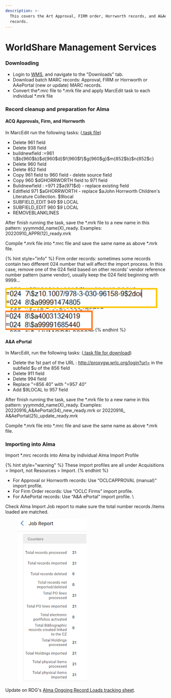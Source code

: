 ```yaml
---
description: >-
  This covers the Art Approval, FIRM order, Horrworth records, and A&AePortal
  records.
---
```


# WorldShare Management Services

### Downloading

* Login to [WMS](https://gw.share.worldcat.org/wms/cmnd/), and navigate to the "Downloads" tab.&#x20;
* Download batch MARC records: Approval, FIRM or Horrworth or AAePortal (new or update) MARC records.&#x20;
* Convert the\*.mrc file to \*.mrk file and apply MarcEdit task to each individual \*.mrk file

### Record cleanup and preparation for Alma

#### ACQ Approvals, Firm, and Horrworth

In MarcEdit run the following tasks: ([.task file](https://gwu0.sharepoint.com/:u:/s/20180727030128000/EYNZfQAwDMlOlDrJ6Ye0NmwBReYPwyx6ZhIpVcfa6ujQvA))

* Delete 961 field
* Delete 938 field
* buildnewfield :=961  \\\\$b{960$b}$d{960$d}$f{960$f}$g{960$g}$m{852$b}$n{852$c}
* Delete 960 field
* Delete 852 field
* Copy 961 field to 960 field - delete source field
* Copy 960 $dGHORRWORTH field to 971 field
* Bulidnewfield : =971 2$a{971$d} - replace existing field
* Editfield 971 $aGHORRWORTH - replace $aJohn Horrworth Children's Literature Collection. $9local
* SUBFIELD\_EDIT 949 $9 LOCAL
* SUBFIELD\_EDIT 960 $9 LOCAL
* REMOVEBLANKLINES

After finish running the task, save the \*.mrk file to a new name in this pattern: yyymmdd\_name(X)\_ready. Examples: 20220910\_APPR(12)\_ready.mrk

Compile \*.mrk file into \*.mrc file and save the same name as above \*.mrk file.

&#x20;

{% hint style="info" %}
Firm order records: sometimes some records contain two different 024 number that will affect the import process. In this case, remove one of the 024 field based on other records’ vendor reference number pattern (same vendor), usually keep the 024 field beginning with 9999…

<img src="../../../.gitbook/assets/0241.png" alt="" data-size="original"><img src="../../../.gitbook/assets/0242.png" alt="" data-size="original">
{% endhint %}

#### A\&A ePortal

In MarcEdit, run the following tasks: ([.task file for download](https://gwu0.sharepoint.com/:u:/s/20180727030128000/Eb6GOPqWJw1HroZAQZiqOJEBVvr1FrYlMyPuJxVfw0ZEPA))

* Delete the 1st part of the URL : http://proxygw.wrlc.org/login?url= in the subfield $u of the 856 field
* Delete 911 field
* Delete 994 field
* Replace "=856 40" with "=957 40"
* Add $9LOCAL to 957 field

After finish running the task, save the \*.mrk file to a new name in this pattern: yyymmdd\_name(X)\_ready. Examples: 20220916\_A\&AePortal(34)\_new\_ready.mrk or 20220916\_ A\&AePortal(25)\_update\_ready.mrk

Compile \*.mrk file into \*.mrc file and save the same name as above \*.mrk file.

### Importing into Alma

Import \*.mrc records into Alma by individual Alma Import Profile

{% hint style="warning" %}
These import profiles are all under Acquisitions > Import, not Resources > Import.
{% endhint %}



* For Approval or Horrworth records:  Use “OCLCAPPROVAL (manual)” import profile.
* For Firm Order records: Use “OCLC Firms” import profile.
* For AAePortal records: Use “A\&A ePortal” import profile. \


Check Alma Import Job report to make sure the total number records /items loaded are matched.

<figure><img src="../../../.gitbook/assets/job rebort (1).png" alt="Job report shows that records, PO lines, holdings, and items both processed and imported are all the same number."><figcaption></figcaption></figure>

Update on RDG's [Alma Ongoing Record Loads tracking sheet](https://gwu0.sharepoint.com/:x:/r/sites/20180727030128000/Collaboration%20Items/Admin/Alma%20Ongoing%20Record%20Loads.xlsx?d=wade799fa6af14b9aa212b8853cc91183\&csf=1\&web=1\&e=5bgkww).
